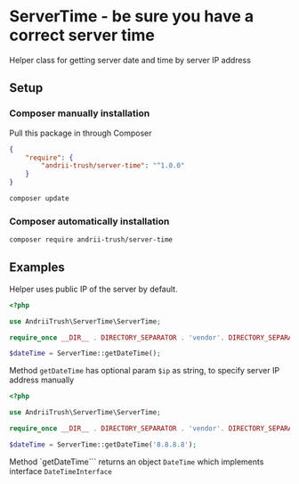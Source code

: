 # ServerTime - be sure you have a correct server time

Helper class for getting server date and time by server IP address

## Setup

### Composer manually installation

Pull this package in through Composer

```json
{
    "require": {
        "andrii-trush/server-time": "^1.0.0"
    }
}
```

```sh
composer update
```


### Composer automatically installation

```sh
composer require andrii-trush/server-time
```

## Examples

Helper uses public IP of the server by default.

```php
<?php 

use AndriiTrush\ServerTime\ServerTime;

require_once __DIR__ . DIRECTORY_SEPARATOR . 'vendor'. DIRECTORY_SEPARATOR . 'autoload.php';

$dateTime = ServerTime::getDateTime();
```

Method `getDateTime` has optional param ``$ip`` as string, to specify server IP address manually


```php
<?php 

use AndriiTrush\ServerTime\ServerTime;

require_once __DIR__ . DIRECTORY_SEPARATOR . 'vendor'. DIRECTORY_SEPARATOR . 'autoload.php';

$dateTime = ServerTime::getDateTime('8.8.8.8');
```

Method `getDateTime``` returns an object ``DateTime`` which implements interface ``DateTimeInterface`` 
